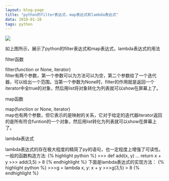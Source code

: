 ```yaml
---
layout: blog-page
title: "python的filter表达式，map表达式和lambda表达式"
data: 2018-01-28
tags: python
---
```

<img src="/assets/python的lambda.png"><br>
<p>如上图所示，展示了python的filter表达式和map表达式，lambda表达式的用法</p>
<p class="h1">filter函数</p>
filter(function or None, iterator)<br>
filter有两个参数，第一个参数可以为方法可以为空，第二个参数给了一个迭代器，可以给出一个范围。当第一个参数为None时，filter的作用就是返回一个iterator中全true的对象，然后用list将对象转化为列表就可以show在屏幕上了。<br>
<p class="h1">map函数</p>
map(function or None, iterator)<br>
map也有两个参数，但它表示的是映射的关系，它对于给定的迭代器iterator返回的是所有符合funtion的一个对象，然后用list转化为列表就可以show在屏幕上了。 
<br>
<p class="h1">lambda表达式</p>
lambda表达式的存在极大程度的精简了py的语句，也一定程度上增强了可读性。<br>
一般的函数构造方法:
{% highlight python %}
>>> def add(x, y)
...		return x + y
>>> add(3,5)
>   8
{% endhighlight %}
下面是lambda表达式的实现方法：
{% highlight python %}
>>>g = lambda x, y: x + y
>>>g(3,5)
>  8
{% endhighlight %}